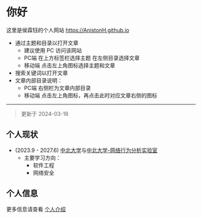 # 你好

这里是侯霖钰的个人网站 <https://AnistonH.github.io>

- 通过主题和目录以打开文章
    - 建议使用 PC 访问该网站
    - PC端 在上方标签栏选择主题 在左侧目录选择文章
    - 移动端 点击左上角图标选择主题和文章
- 搜索关键词以打开文章
- 文章内部目录说明：
    - PC端 右侧栏为文章内部目录
    - 移动端 点击左上角图标，再点击此时对应文章右侧的图标

---

> 更新于 2024-03-18

## 个人现状

- (2023.9 - 2027.6) [中北大学](https://www.nuc.edu.cn/)与[中北大学-网络行为分析实验室](http://nbal.nuc.edu.cn/)
    - 主要学习方向：
        - 软件工程
        - 网络安全


## 个人信息

更多信息请查看 [个人介绍](./ME/introduction.md)
